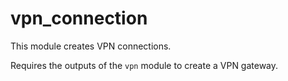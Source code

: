 # vpn_connection

This module creates VPN connections. 

Requires the outputs of the `vpn` module to create a VPN gateway.
